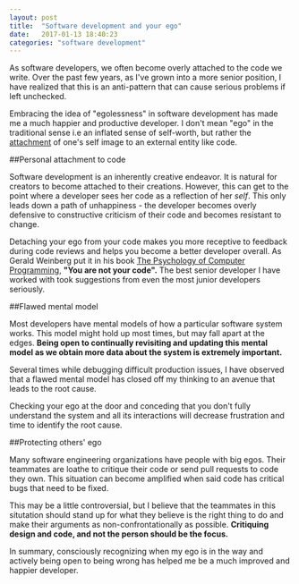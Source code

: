 ```yaml
---
layout: post
title:  "Software development and your ego"
date:   2017-01-13 18:40:23
categories: "software development"
---
```

As software developers, we often become overly attached to the code we write. Over the past few years, as I've grown into a more senior position, I have realized that this is an anti-pattern that can cause serious problems if left unchecked.

Embracing the idea of "egolessness" in software development has made me a much happier and productive developer. I don't mean "ego" in the traditional sense i.e an inflated sense of self-worth, but rather the [attachment](https://en.wikipedia.org/wiki/Ahamkara) of one's self image to an external entity like code.

##Personal attachment to code

Software development is an inherently creative endeavor. It is natural for creators to become attached to their creations. However, this can get to the point
where a developer sees her code as a reflection of her _self_. This only leads
down a path of unhappiness - the developer becomes overly defensive to
constructive criticism of their code and becomes resistant to change. 

Detaching your ego from your code makes you more receptive to feedback during code reviews and helps you become a better developer overall. As Gerald Weinberg put it in his book [The Psychology of Computer Programming](https://www.amazon.com/Psychology-Computer-Programming-Silver-Anniversary/dp/0932633420),  **"You are not your code".** The best senior developer I have worked with took suggestions 
from even the most junior developers seriously.

##Flawed mental model

Most developers have mental models of how a particular software system works. This model might hold up most times, but may fall apart at the edges. 
**Being open to continually revisiting and updating this mental model as we obtain more data about the system is extremely important.**

Several times while debugging difficult production issues, I have observed that a flawed mental model has closed off my thinking to an avenue that leads to the root cause.

Checking your ego at the door and conceding that you don't fully understand the system and all its interactions will decrease frustration and time to identify the root cause.

##Protecting others' ego

Many software engineering organizations have people with big egos. Their teammates are loathe to critique their code or send pull requests to code they own.
This situation can become amplified when said code has critical bugs that need to be fixed.

This may be a little controversial, but I believe that the teammates in this situtation should stand up for what they believe is the right thing to do and make their arguments as non-confrontationally as possible. **Critiquing design and code, and not the person should be the focus.**

In summary, consciously recognizing when my ego is in the way and actively being open to being wrong has helped me be a much improved and happier developer.


